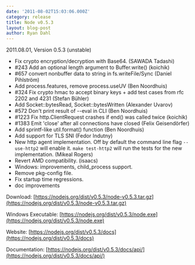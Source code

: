 ```yaml
---
date: '2011-08-02T15:03:06.000Z'
category: release
title: Node v0.5.3
layout: blog-post
author: Ryan Dahl
---
```


2011.08.01, Version 0.5.3 (unstable)

- Fix crypto encryption/decryption with Base64. (SAWADA Tadashi)
- #243 Add an optional length argument to Buffer.write() (koichik)
- #657 convert nonbuffer data to string in fs.writeFile/Sync (Daniel Pihlström)
- Add process.features, remove process.useUV (Ben Noordhuis)
- #324 Fix crypto hmac to accept binary keys + add test cases from rfc 2202 and 4231 (Stefan Bühler)
- Add Socket::bytesRead, Socket::bytesWritten (Alexander Uvarov)
- #572 Don't print result of --eval in CLI (Ben Noordhuis)
- #1223 Fix http.ClientRequest crashes if end() was called twice (koichik)
- #1383 Emit 'close' after all connections have closed (Felix Geisendörfer)
- Add sprintf-like util.format() function (Ben Noordhuis)
- Add support for TLS SNI (Fedor Indutny)
- New http agent implementation. Off by default the command line flag `--use-http2` will enable it. `make test-http2` will run the tests for the new implementation. (Mikeal Rogers)
- Revert AMD compatibility. (isaacs)
- Windows: improvements, child_process support.
- Remove pkg-config file.
- Fix startup time regressions.
- doc improvements

Download: [https://nodejs.org/dist/v0.5.3/node-v0.5.3.tar.gz](https://nodejs.org/dist/v0.5.3/node-v0.5.3.tar.gz)

Windows Executable: [https://nodejs.org/dist/v0.5.3/node.exe](https://nodejs.org/dist/v0.5.3/node.exe)

Website: [https://nodejs.org/dist/v0.5.3/docs](https://nodejs.org/dist/v0.5.3/docs)

Documentation: [https://nodejs.org/dist/v0.5.3/docs/api/](https://nodejs.org/dist/v0.5.3/docs/api/)
